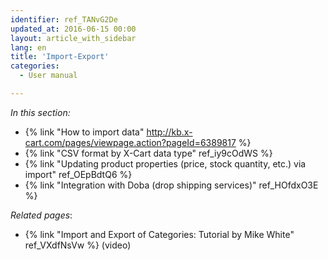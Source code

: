 ```yaml
---
identifier: ref_TANvG2De
updated_at: 2016-06-15 00:00
layout: article_with_sidebar
lang: en
title: 'Import-Export'
categories:
  - User manual

---
```



_In this section:_

*   {% link "How to import data" http://kb.x-cart.com/pages/viewpage.action?pageId=6389817 %}
*   {% link "CSV format by X-Cart data type" ref_iy9cOdWS %}
*   {% link "Updating product properties (price, stock quantity, etc.) via import" ref_OEpBdtQ6 %}
*   {% link "Integration with Doba (drop shipping services)" ref_HOfdxO3E %}

_Related pages_:

*   {% link "Import and Export of Categories: Tutorial by Mike White" ref_VXdfNsVw %} (video)